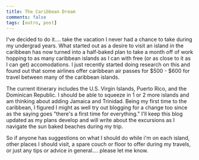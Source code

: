 ```yaml
---
title: The Caribbean Dream
comments: false
tags: [outro, post]
---
```

I've decided to do it.... take the vacation I never had a chance to take during my undergrad years. What started out as a desire to visit an island in the caribbean has now turned into a half-baked plan to take a month off of work hopping to as many caribbean islands as I can with free (or as close to it as I can get) accomodations. <!-- more --> I just recently started doing research on this and found out that some airlines offer caribbean air passes for $500 - $600 for travel between many of the caribbean islands.

The current itinerary includes the U.S. Virgin Islands, Puerto Rico, and the Dominican Republic. I should be able to squeeze in 1 or 2 more islands and am thinking about adding Jamaica and Trinidad. Being my first time to the caribbean, I figured I might as well try out blogging for a change too since as the saying goes "there's a first time for everything." I'll keep this blog updated as my plans develop and will write about the excursions as I navigate the sun baked beaches during my trip.

So if anyone has suggestions on what I should do while i'm on each island, other places I should visit, a spare couch or floor to offer during my travels, or just any tips or advice in general.... please let me know.
